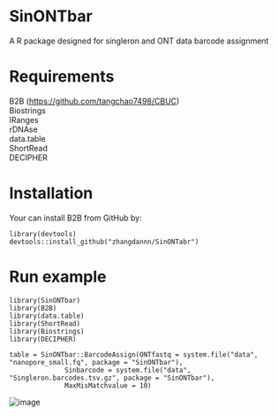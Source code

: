 # SinONTbar
A R package designed for singleron and ONT data barcode assignment

# Requirements
B2B (https://github.com/tangchao7498/CBUC) \
Biostrings \
IRanges \
rDNAse \
data.table \
ShortRead \
DECIPHER

# Installation
Your can install B2B from GitHub by:

```
library(devtools)
devtools::install_github("zhangdannn/SinONTabr")
```

# Run example
```
library(SinONTbar)
library(B2B)
library(data.table)
library(ShortRead)
library(Biostrings)
library(DECIPHER)

table = SinONTbar::BarcodeAssign(ONTfastq = system.file("data", "nanopore_small.fq", package = "SinONTbar"),
              Sinbarcode = system.file("data", "Singleron.barcodes.tsv.gz", package = "SinONTbar"),
              MaxMisMatchvalue = 10)
```
![image](https://github.com/zhangdannn/SinONTbar/result.png)
